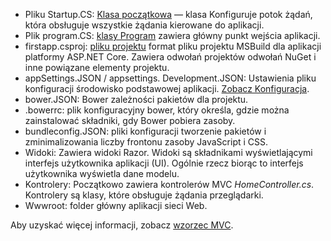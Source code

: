 * Pliku Startup.CS: [Klasa początkowa](../fundamentals/startup.md) — klasa Konfiguruje potok żądań, która obsługuje wszystkie żądania kierowane do aplikacji.
* Plik program.CS: [klasy Program](../fundamentals/index.md) zawiera główny punkt wejścia aplikacji.
* firstapp.csproj: [pliku projektu](https://docs.microsoft.com/dotnet/articles/core/preview3/tools/csproj) format pliku projektu MSBuild dla aplikacji platformy ASP.NET Core. Zawiera odwołań projektów odwołań NuGet i inne powiązane elementy projektu.
* appSettings.JSON / appsettings. Development.JSON: Ustawienia pliku konfiguracji środowisko podstawowej aplikacji. [Zobacz Konfiguracja](xref:fundamentals/configuration/index).
* bower.JSON: Bower zależności pakietów dla projektu.
* .bowerrc: plik konfiguracyjny bower, który określa, gdzie można zainstalować składniki, gdy Bower pobiera zasoby.
* bundleconfig.JSON: pliki konfiguracji tworzenie pakietów i zminimalizowania liczby frontonu zasoby JavaScript i CSS.
* Widoki: Zawiera widoki Razor. Widoki są składnikami wyświetlającymi interfejs użytkownika aplikacji (UI). Ogólnie rzecz biorąc to interfejs użytkownika wyświetla dane modelu.
* Kontrolery: Początkowo zawiera kontrolerów MVC *HomeController.cs*. Kontrolery są klasy, które obsługuje żądania przeglądarki.
* Wwwroot: folder główny aplikacji sieci Web.

Aby uzyskać więcej informacji, zobacz [wzorzec MVC](xref:mvc/overview).
